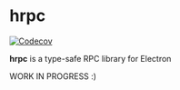 # hrpc

[![Codecov](https://img.shields.io/codecov/c/github/appetizermonster/hrpc.svg)]()

**hrpc** is a type-safe RPC library for Electron

WORK IN PROGRESS :)
